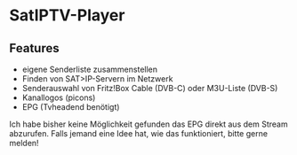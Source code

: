 # SatIPTV-Player

## Features

- eigene Senderliste zusammenstellen
- Finden von SAT>IP-Servern im Netzwerk
- Senderauswahl von Fritz!Box Cable (DVB-C) oder M3U-Liste (DVB-S)
- Kanallogos (picons)
- EPG (Tvheadend benötigt)


Ich habe bisher keine Möglichkeit gefunden das EPG direkt aus dem Stream abzurufen. Falls jemand eine Idee hat, wie das funktioniert, bitte gerne melden!
